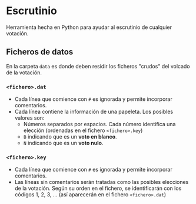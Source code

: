 # Escrutinio

Herramienta hecha en Python para ayudar al escrutinio de cualquier votación.

## Ficheros de datos

En la carpeta `data` es donde deben residir los ficheros "crudos" del volcado de la votación.

### `<fichero>.dat`

- Cada línea que comience con `#` es ignorada y permite incorporar comentarios.
- Cada línea contiene la información de una papeleta. Los posibles valores son:
    - Números separados por espacios. Cada número identifica una elección (ordenadas en el fichero `<fichero>.key`)
    - `B` indicando que es un **voto en blanco**.
    - `N` indicando que es un **voto nulo**.

### `<fichero>.key`

- Cada línea que comience con `#` es ignorada y permite incorporar comentarios.
- Las líneas sin comentarios serán tratadas como las posibles elecciones de la votación. Según su orden en el fichero, se identificarán con los códigos 1, 2, 3, ... (así aparecerán en el fichero `<fichero>.dat`)
